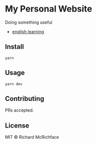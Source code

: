 # My Personal Website

Doing something useful

* [english learning]('https://leexiao.site/english')


## Install

```
yarn
```

## Usage

```
yarn dev
```

## Contributing

PRs accepted.

## License

MIT © Richard McRichface